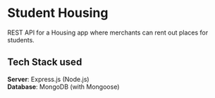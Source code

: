 # Student Housing
REST API for a Housing app where merchants can rent out places for students.

## Tech Stack used

**Server**: Express.js (Node.js)
<br>
**Database**: MongoDB (with Mongoose)
